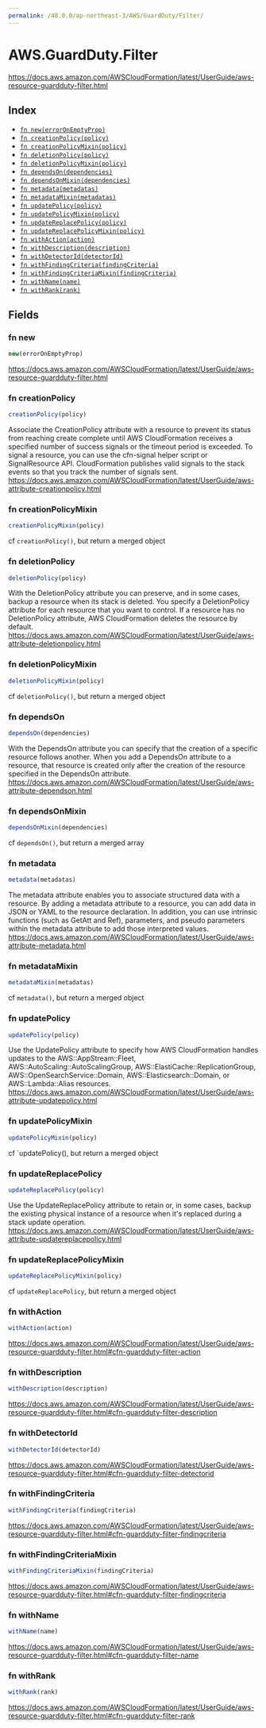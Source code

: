 ```yaml
---
permalink: /48.0.0/ap-northeast-3/AWS/GuardDuty/Filter/
---
```


# AWS.GuardDuty.Filter

https://docs.aws.amazon.com/AWSCloudFormation/latest/UserGuide/aws-resource-guardduty-filter.html

## Index

* [`fn new(errorOnEmptyProp)`](#fn-new)
* [`fn creationPolicy(policy)`](#fn-creationpolicy)
* [`fn creationPolicyMixin(policy)`](#fn-creationpolicymixin)
* [`fn deletionPolicy(policy)`](#fn-deletionpolicy)
* [`fn deletionPolicyMixin(policy)`](#fn-deletionpolicymixin)
* [`fn dependsOn(dependencies)`](#fn-dependson)
* [`fn dependsOnMixin(dependencies)`](#fn-dependsonmixin)
* [`fn metadata(metadatas)`](#fn-metadata)
* [`fn metadataMixin(metadatas)`](#fn-metadatamixin)
* [`fn updatePolicy(policy)`](#fn-updatepolicy)
* [`fn updatePolicyMixin(policy)`](#fn-updatepolicymixin)
* [`fn updateReplacePolicy(policy)`](#fn-updatereplacepolicy)
* [`fn updateReplacePolicyMixin(policy)`](#fn-updatereplacepolicymixin)
* [`fn withAction(action)`](#fn-withaction)
* [`fn withDescription(description)`](#fn-withdescription)
* [`fn withDetectorId(detectorId)`](#fn-withdetectorid)
* [`fn withFindingCriteria(findingCriteria)`](#fn-withfindingcriteria)
* [`fn withFindingCriteriaMixin(findingCriteria)`](#fn-withfindingcriteriamixin)
* [`fn withName(name)`](#fn-withname)
* [`fn withRank(rank)`](#fn-withrank)

## Fields

### fn new

```ts
new(errorOnEmptyProp)
```

https://docs.aws.amazon.com/AWSCloudFormation/latest/UserGuide/aws-resource-guardduty-filter.html

### fn creationPolicy

```ts
creationPolicy(policy)
```

Associate the CreationPolicy attribute with a resource to prevent its status from reaching create complete until AWS CloudFormation receives a specified number of success signals or the timeout period is exceeded. To signal a resource, you can use the cfn-signal helper script or SignalResource API. CloudFormation publishes valid signals to the stack events so that you track the number of signals sent. 
https://docs.aws.amazon.com/AWSCloudFormation/latest/UserGuide/aws-attribute-creationpolicy.html

### fn creationPolicyMixin

```ts
creationPolicyMixin(policy)
```

cf `creationPolicy()`, but return a merged object

### fn deletionPolicy

```ts
deletionPolicy(policy)
```

With the DeletionPolicy attribute you can preserve, and in some cases, backup a resource when its stack is deleted. You specify a DeletionPolicy attribute for each resource that you want to control. If a resource has no DeletionPolicy attribute, AWS CloudFormation deletes the resource by default. 
https://docs.aws.amazon.com/AWSCloudFormation/latest/UserGuide/aws-attribute-deletionpolicy.html

### fn deletionPolicyMixin

```ts
deletionPolicyMixin(policy)
```

cf `deletionPolicy()`, but return a merged object

### fn dependsOn

```ts
dependsOn(dependencies)
```

With the DependsOn attribute you can specify that the creation of a specific resource follows another. When you add a DependsOn attribute to a resource, that resource is created only after the creation of the resource specified in the DependsOn attribute. 
https://docs.aws.amazon.com/AWSCloudFormation/latest/UserGuide/aws-attribute-dependson.html

### fn dependsOnMixin

```ts
dependsOnMixin(dependencies)
```

cf `dependsOn()`, but return a merged array

### fn metadata

```ts
metadata(metadatas)
```

The metadata attribute enables you to associate structured data with a resource. By adding a metadata attribute to a resource, you can add data in JSON or YAML to the resource declaration. In addition, you can use intrinsic functions (such as GetAtt and Ref), parameters, and pseudo parameters within the metadata attribute to add those interpreted values. 
https://docs.aws.amazon.com/AWSCloudFormation/latest/UserGuide/aws-attribute-metadata.html

### fn metadataMixin

```ts
metadataMixin(metadatas)
```

cf `metadata()`, but return a merged object

### fn updatePolicy

```ts
updatePolicy(policy)
```

Use the UpdatePolicy attribute to specify how AWS CloudFormation handles updates to the AWS::AppStream::Fleet, AWS::AutoScaling::AutoScalingGroup, AWS::ElastiCache::ReplicationGroup, AWS::OpenSearchService::Domain, AWS::Elasticsearch::Domain, or AWS::Lambda::Alias resources. 
https://docs.aws.amazon.com/AWSCloudFormation/latest/UserGuide/aws-attribute-updatepolicy.html

### fn updatePolicyMixin

```ts
updatePolicyMixin(policy)
```

cf `updatePolicy(), but return a merged object

### fn updateReplacePolicy

```ts
updateReplacePolicy(policy)
```

Use the UpdateReplacePolicy attribute to retain or, in some cases, backup the existing physical instance of a resource when it's replaced during a stack update operation. 
https://docs.aws.amazon.com/AWSCloudFormation/latest/UserGuide/aws-attribute-updatereplacepolicy.html

### fn updateReplacePolicyMixin

```ts
updateReplacePolicyMixin(policy)
```

cf `updateReplacePolicy`, but return a merged object

### fn withAction

```ts
withAction(action)
```

https://docs.aws.amazon.com/AWSCloudFormation/latest/UserGuide/aws-resource-guardduty-filter.html#cfn-guardduty-filter-action

### fn withDescription

```ts
withDescription(description)
```

https://docs.aws.amazon.com/AWSCloudFormation/latest/UserGuide/aws-resource-guardduty-filter.html#cfn-guardduty-filter-description

### fn withDetectorId

```ts
withDetectorId(detectorId)
```

https://docs.aws.amazon.com/AWSCloudFormation/latest/UserGuide/aws-resource-guardduty-filter.html#cfn-guardduty-filter-detectorid

### fn withFindingCriteria

```ts
withFindingCriteria(findingCriteria)
```

https://docs.aws.amazon.com/AWSCloudFormation/latest/UserGuide/aws-resource-guardduty-filter.html#cfn-guardduty-filter-findingcriteria

### fn withFindingCriteriaMixin

```ts
withFindingCriteriaMixin(findingCriteria)
```

https://docs.aws.amazon.com/AWSCloudFormation/latest/UserGuide/aws-resource-guardduty-filter.html#cfn-guardduty-filter-findingcriteria

### fn withName

```ts
withName(name)
```

https://docs.aws.amazon.com/AWSCloudFormation/latest/UserGuide/aws-resource-guardduty-filter.html#cfn-guardduty-filter-name

### fn withRank

```ts
withRank(rank)
```

https://docs.aws.amazon.com/AWSCloudFormation/latest/UserGuide/aws-resource-guardduty-filter.html#cfn-guardduty-filter-rank